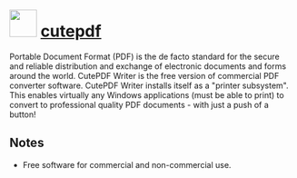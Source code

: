 ﻿# <img src="https://cdn.rawgit.com/chocolatey/chocolatey-coreteampackages/f5c1e4da40598a029269040ecb56fa8d90cf2985/icons/cutepdf.png" width="48" height="48"/> [cutepdf](https://chocolatey.org/packages/cutepdf)


Portable Document Format (PDF) is the de facto standard for the secure and reliable distribution and exchange of electronic documents and forms around the world.  CutePDF Writer is the free version of commercial PDF converter software. CutePDF Writer installs itself as a "printer subsystem". This enables virtually any Windows applications (must be able to print) to convert to professional quality PDF documents - with just a push of a button!

## Notes

- Free software for commercial and non-commercial use.

